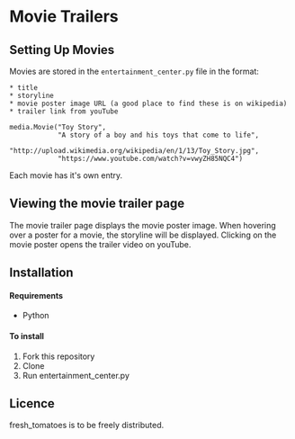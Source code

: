 # Movie Trailers

##

## Setting Up Movies

Movies are stored in the `entertainment_center.py` file in the format:

    * title
    * storyline
    * movie poster image URL (a good place to find these is on wikipedia)
    * trailer link from youTube
```
media.Movie("Toy Story",
            "A story of a boy and his toys that come to life",
            "http://upload.wikimedia.org/wikipedia/en/1/13/Toy_Story.jpg",
            "https://www.youtube.com/watch?v=vwyZH85NQC4")
```

Each movie has it's own entry.

## Viewing the movie trailer page

The movie trailer page displays the movie poster image.
When hovering over a poster for a movie, the storyline will be displayed.
Clicking on the movie poster opens the trailer video on youTube.

## Installation

#### Requirements

* Python
 
#### To install

1. Fork this repository
2. Clone
3. Run entertainment_center.py

## Licence

fresh_tomatoes is to be freely distributed.